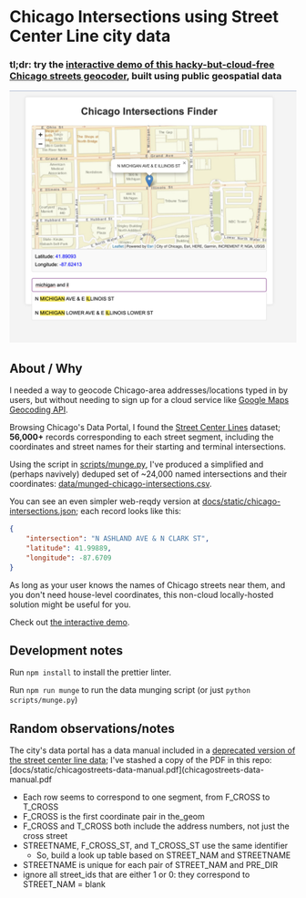 # Chicago Intersections using Street Center Line city data


### tl;dr: try the [interactive demo of this hacky-but-cloud-free Chicago streets geocoder](https://dannguyen.github.io/chicago-streets-static-geocoder/), built using public geospatial data</h3>

<a href="https://dannguyen.github.io/chicago-streets-static-geocoder/)">
<img alt="preview of the geocoder demo" src="docs/assets/preview.png" />
</a>


## About / Why


I needed a way to geocode Chicago-area addresses/locations typed in by users, but without needing to sign up for a cloud service like [Google Maps Geocoding API](https://developers.google.com/maps/documentation/geocoding/overview).

Browsing Chicago's Data Portal, I found the [Street Center Lines](https://data.cityofchicago.org/Transportation/Street-Center-Lines/6imu-meau) dataset; **56,000+** records corresponding to each street segment, including the coordinates and street names for their starting and terminal intersections.

Using the script in [scripts/munge.py](scripts/munge.py), I've produced a simplified and (perhaps navively) deduped set of ~24,000 named intersections and their coordinates: [data/munged-chicago-intersections.csv](data/munged-chicago-intersections.csv).

You can see an even simpler web-reqdy version at [docs/static/chicago-intersections.json](docs/static/chicago-intersections.json); each record looks like this:

```json
{
    "intersection": "N ASHLAND AVE & N CLARK ST",
    "latitude": 41.99889,
    "longitude": -87.6709
}
```

As long as your user knows the names of Chicago streets near them, and you don't need house-level coordinates, this non-cloud locally-hosted solution might be useful for you.


Check out [the interactive demo](https://dannguyen.github.io/chicago-streets-static-geocoder/).


## Development notes

Run `npm install` to install the prettier linter.

Run `npm run munge` to run the data munging script (or just `python scripts/munge.py`)



## Random observations/notes

The city's data portal has a data manual included in a [deprecated version of the street center line data](https://data.cityofchicago.org/Transportation/Street-Center-Lines-Deprecated-July-2013-/xy4z-b6aa/about_data); I've stashed a copy of the PDF in this repo: [docs/static/chicagostreets-data-manual.pdf](chicagostreets-data-manual.pdf


- Each row seems to correspond to one segment, from F_CROSS to T_CROSS
- F_CROSS is the first coordinate pair in the_geom
- F_CROSS and T_CROSS both include the address numbers, not just the cross street
- STREETNAME, F_CROSS_ST, and T_CROSS_ST use the same identifier
  - So, build a look up table based on STREET_NAM and STREETNAME
- STREETNAME is unique for each pair of STREET_NAM and PRE_DIR
- ignore all street_ids that are either 1 or 0: they correspond to STREET_NAM = blank

